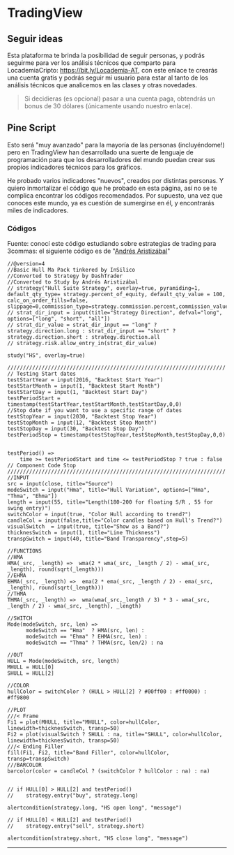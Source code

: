 # TradingView

## Seguir ideas
Esta plataforma te brinda la posibilidad de seguir personas, y podrás seguirme para ver los análisis técnicos que comparto para  LocademiaCripto: https://bit.ly/Locademia-AT, con este enlace te crearás una cuenta gratis y podrás seguir mi usuario para estar al tanto de los análisis técnicos que analicemos en las clases y otras novedades.

>Si decidieras (es opcional) pasar a una cuenta paga, obtendrás un bonus de 30 dólares (únicamente usando nuestro enlace).

## Pine Script

Esto será "muy avanzado" para la mayoría de las personas (incluyéndome!) pero en TradingView han desarrollado una suerte de lenguaje de programación para que los desarrolladores del mundo puedan crear sus propios indicadores técnicos para los gráficos.

He probado varios indicadores "nuevos", creados por distintas personas. Y quiero inmortalizar el código que he probado en esta página, así no se te complica encontrar los códigos recomendados. Por supuesto, una vez que conoces este mundo, ya es cuestión de sumergirse en él, y encontrarás miles de indicadores.

### Códigos

Fuente: conocí este código estudiando sobre estrategias de trading para 3commas: el siguiente código es de "[Andrés Aristizábal](https://youtu.be/c3YxFz-72cU?t=748)"

```
//@version=4
//Basic Hull Ma Pack tinkered by InSilico 
//Converted to Strategy by DashTrader
//Converted to Study by Andrés Aristizábal
// strategy("Hull Suite Strategy", overlay=true, pyramiding=1, default_qty_type= strategy.percent_of_equity, default_qty_value = 100, calc_on_order_fills=false, slippage=0,commission_type=strategy.commission.percent,commission_value=0)
// strat_dir_input = input(title="Strategy Direction", defval="long", options=["long", "short", "all"])
// strat_dir_value = strat_dir_input == "long" ? strategy.direction.long : strat_dir_input == "short" ? strategy.direction.short : strategy.direction.all
// strategy.risk.allow_entry_in(strat_dir_value)

study("HS", overlay=true)

//////////////////////////////////////////////////////////////////////
// Testing Start dates
testStartYear = input(2016, "Backtest Start Year")
testStartMonth = input(1, "Backtest Start Month")
testStartDay = input(1, "Backtest Start Day")
testPeriodStart = timestamp(testStartYear,testStartMonth,testStartDay,0,0)
//Stop date if you want to use a specific range of dates
testStopYear = input(2030, "Backtest Stop Year")
testStopMonth = input(12, "Backtest Stop Month")
testStopDay = input(30, "Backtest Stop Day")
testPeriodStop = timestamp(testStopYear,testStopMonth,testStopDay,0,0)


testPeriod() =>
    time >= testPeriodStart and time <= testPeriodStop ? true : false
// Component Code Stop
//////////////////////////////////////////////////////////////////////
//INPUT
src = input(close, title="Source")
modeSwitch = input("Hma", title="Hull Variation", options=["Hma", "Thma", "Ehma"])
length = input(55, title="Length(180-200 for floating S/R , 55 for swing entry)")
switchColor = input(true, "Color Hull according to trend?")
candleCol = input(false,title="Color candles based on Hull's Trend?")
visualSwitch  = input(true, title="Show as a Band?")
thicknesSwitch = input(1, title="Line Thickness")
transpSwitch = input(40, title="Band Transparency",step=5)

//FUNCTIONS
//HMA
HMA(_src, _length) =>  wma(2 * wma(_src, _length / 2) - wma(_src, _length), round(sqrt(_length)))
//EHMA    
EHMA(_src, _length) =>  ema(2 * ema(_src, _length / 2) - ema(_src, _length), round(sqrt(_length)))
//THMA    
THMA(_src, _length) =>  wma(wma(_src,_length / 3) * 3 - wma(_src, _length / 2) - wma(_src, _length), _length)
    
//SWITCH
Mode(modeSwitch, src, len) =>
      modeSwitch == "Hma"  ? HMA(src, len) :
      modeSwitch == "Ehma" ? EHMA(src, len) : 
      modeSwitch == "Thma" ? THMA(src, len/2) : na
      
//OUT
HULL = Mode(modeSwitch, src, length)
MHULL = HULL[0]
SHULL = HULL[2]

//COLOR
hullColor = switchColor ? (HULL > HULL[2] ? #00ff00 : #ff0000) : #ff9800

//PLOT
///< Frame
Fi1 = plot(MHULL, title="MHULL", color=hullColor, linewidth=thicknesSwitch, transp=50)
Fi2 = plot(visualSwitch ? SHULL : na, title="SHULL", color=hullColor, linewidth=thicknesSwitch, transp=50)
///< Ending Filler
fill(Fi1, Fi2, title="Band Filler", color=hullColor, transp=transpSwitch)
///BARCOLOR
barcolor(color = candleCol ? (switchColor ? hullColor : na) : na)


// if HULL[0] > HULL[2] and testPeriod()
//    strategy.entry("buy", strategy.long)

alertcondition(strategy.long, "HS open long", "message")

// if HULL[0] < HULL[2] and testPeriod()
//    strategy.entry("sell", strategy.short)

alertcondition(strategy.short, "HS close long", "message")
```

***

<script src="//cdn.jsdelivr.net/npm/docsify-copy-code/dist/docsify-copy-code.min.js"></script>